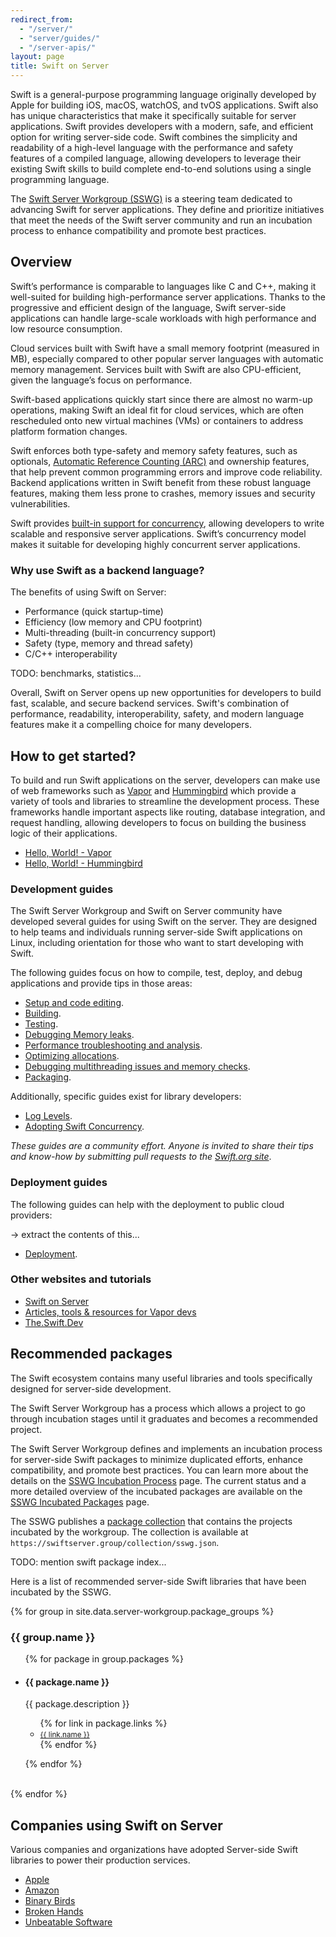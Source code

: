 ```yaml
---
redirect_from:
  - "/server/"
  - "server/guides/"
  - "/server-apis/"
layout: page
title: Swift on Server
---
```


Swift is a general-purpose programming language originally developed by Apple for building iOS, macOS, watchOS, and tvOS applications. Swift also has unique characteristics that make it specifically suitable for server applications. Swift provides developers with a modern, safe, and efficient option for writing server-side code. Swift combines the simplicity and readability of a high-level language with the performance and safety features of a compiled language, allowing developers to leverage their existing Swift skills to build complete end-to-end solutions using a single programming language.

The [Swift Server Workgroup (SSWG)](/sswg/) is a steering team dedicated to advancing Swift for server applications. They define and prioritize initiatives that meet the needs of the Swift server community and run an incubation process to enhance compatibility and promote best practices. 


## Overview

Swift’s performance is comparable to languages like C and C++, making it well-suited for building high-performance server applications. Thanks to the progressive and efficient design of the language, Swift server-side applications can handle large-scale workloads with high performance and low resource consumption.

Cloud services built with Swift have a small memory footprint (measured in MB), especially compared to other popular server languages with automatic memory management. Services built with Swift are also CPU-efficient, given the language’s focus on performance.

Swift-based applications quickly start since there are almost no warm-up operations, making Swift an ideal fit for cloud services, which are often rescheduled onto new virtual machines (VMs) or containers to address platform formation changes. 

Swift enforces both type-safety and memory safety features, such as optionals, [Automatic Reference Counting (ARC)](https://docs.swift.org/swift-book/documentation/the-swift-programming-language/automaticreferencecounting/) and ownership features, that help prevent common programming errors and improve code reliability. Backend applications written in Swift benefit from these robust language features, making them less prone to crashes, memory issues and security vulnerabilities.

Swift provides [built-in support for concurrency](https://developer.apple.com/documentation/swift/concurrency/), allowing developers to write scalable and responsive server applications. Swift’s concurrency model makes it suitable for developing highly concurrent server applications.

### Why use Swift as a backend language?

The benefits of using Swift on Server:

- Performance (quick startup-time)
- Efficiency (low memory and CPU footprint)
- Multi-threading (built-in concurrency support)
- Safety (type, memory and thread safety)
- C/C++ interoperability

TODO: benchmarks, statistics...

Overall, Swift on Server opens up new opportunities for developers to build fast, scalable, and secure backend services. Swift's combination of performance, readability, interoperability, safety, and modern language features make it a compelling choice for many developers.


## How to get started?

To build and run Swift applications on the server, developers can make use of web frameworks such as [Vapor](https://vapor.codes/) and [Hummingbird](https://swiftpackageindex.com/hummingbird-project/hummingbird) which provide a variety of tools and libraries to streamline the development process. These frameworks handle important aspects like routing, database integration, and request handling, allowing developers to focus on building the business logic of their applications.

- [Hello, World! - Vapor](/documentation/server/guides/basics/hello-world-vapor/)
- [Hello, World! - Hummingbird](/documentation/server/guides/basics/hello-world-hummingbird/)

### Development guides

The Swift Server Workgroup and Swift on Server community have developed several guides for using Swift on the server.
They are designed to help teams and individuals running server-side Swift applications on Linux, including orientation for those who want to start developing with Swift.

The following guides focus on how to compile, test, deploy, and debug applications and provide tips in those areas:

- [Setup and code editing](/documentation/server/guides/setup-and-ide-alternatives.html).
- [Building](/documentation/server/guides/building.html).
- [Testing](/documentation/server/guides/testing.html).
- [Debugging Memory leaks](/documentation/server/guides/memory-leaks-and-usage.html).
- [Performance troubleshooting and analysis](/documentation/server/guides/performance.html).
- [Optimizing allocations](/documentation/server/guides/allocations.html).
- [Debugging multithreading issues and memory checks](/documentation/server/guides/llvm-sanitizers.html).
- [Packaging](/documentation/server/guides/packaging.html).

Additionally, specific guides exist for library developers:

* [Log Levels](/documentation/server/guides/libraries/log-levels.html).
* [Adopting Swift Concurrency](/documentation/server/guides/libraries/concurrency-adoption-guidelines.html).

_These guides are a community effort. Anyone is invited to share their tips and know-how by submitting pull requests to the [Swift.org site](https://github.com/apple/swift-org-website)_.

### Deployment guides

The following guides can help with the deployment to public cloud providers:

-> extract the contents of this...
- [Deployment](/documentation/server/guides/deployment.html).

### Other websites and tutorials

- [Swift on Server](https://swiftonserver.com/)
- [Articles, tools & resources for Vapor devs](https://blog.vapor.codes/)
- [The.Swift.Dev](https://theswiftdev.com/)


## Recommended packages 

The Swift ecosystem contains many useful libraries and tools specifically designed for server-side development. 

The Swift Server Workgroup has a process which allows a project to go through incubation stages until it graduates and becomes a recommended project.

The Swift Server Workgroup defines and implements an incubation process for server-side Swift packages to minimize duplicated efforts, enhance compatibility, and promote best practices. You can learn more about the details on the [SSWG Incubation Process](/sswg/incubation-process/) page. The current status and a more detailed overview of the incubated packages are available on the [SSWG Incubated Packages](/sswg/incubated-packages) page.

The SSWG publishes a [package collection](/blog/package-collections/) that contains the projects incubated by the workgroup. The collection is available at `https://swiftserver.group/collection/sswg.json`.

TODO: mention swift package index...

Here is a list of recommended server-side Swift libraries that have been incubated by the SSWG.

{% for group in site.data.server-workgroup.package_groups %}
<h3>{{ group.name }}</h3>
<ul>
  {% for package in group.packages %}
  <li>
    <h4>
      <strong>{{ package.name }}</strong>
    </h4>
    <section class="description">
      <p>{{ package.description }}</p>
      <p>
        <ul>
          {% for link in package.links %}
          <li><a href="{{ link.url }}" target="_blank"><small>{{ link.name }}</small></a></li>
          {% endfor %}
        </ul>
      </p>
    </section>
  </li>
  {% endfor %}
</ul>
<br>
{% endfor %}


## Companies using Swift on Server

Various companies and organizations have adopted Server-side Swift libraries to power their production services.

- [Apple](https://www.apple.com/)
- [Amazon](https://amazon.com/)
- [Binary Birds](https://binarybirds.com/)
- [Broken Hands](https://www.brokenhands.io/)
- [Unbeatable Software](https://unbeatable.software/)


